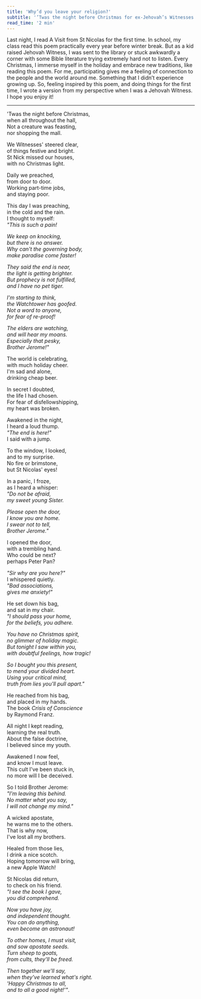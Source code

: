 ```yaml
---
title: 'Why’d you leave your religion?'
subtitle: '’Twas the night before Christmas for ex-Jehovah’s Witnesses'
read_time: '2 min'
---
```


Last night, I read A Visit from St Nicolas for the first time. In school, my class read this poem practically every year before winter break. But as a kid raised Jehovah Witness, I was sent to the library or stuck awkwardly a corner with some Bible literature trying extremely hard not to listen.
Every Christmas, I immerse myself in the holiday and embrace new traditions, like reading this poem. For me, participating gives me a feeling of connection to the people and the world around me. Something that I didn’t experience growing up.
So, feeling inspired by this poem, and doing things for the first time, I wrote a version from my perspective when I was a Jehovah Witness. I hope you enjoy it!

---

'Twas the night before Christmas,\
when all throughout the hall,\
Not a creature was feasting,\
nor shopping the mall.

We Witnesses' steered clear,\
of things festive and bright.\
St Nick missed our houses,\
with no Christmas light.

Daily we preached,\
from door to door.\
Working part-time jobs,\
and staying poor.

This day I was preaching,\
in the cold and the rain.\
I thought to myself:\
*"This is such a pain!*

*We keep on knocking,\
but there is no answer.\
Why can't the governing body,\
make paradise come faster!*

*They said the end is near,\
the light is getting brighter.\
But prophecy is not fulfilled,\
and I have no pet tiger.*

*I'm starting to think,\
the Watchtower has goofed.\
Not a word to anyone,\
for fear of re-proof!*

*The elders are watching,\
and will hear my moans.\
Especially that pesky,\
Brother Jerome!"*

The world is celebrating,\
with much holiday cheer.\
I'm sad and alone,\
drinking cheap beer.

In secret I doubted,\
the life I had chosen.\
For fear of disfellowshipping,\
my heart was broken.

Awakened in the night,\
I heard a loud thump.\
*"The end is here!"*\
I said with a jump.

To the window, I looked,\
and to my surprise.\
No fire or brimstone,\
but St Nicolas' eyes!

In a panic, I froze,\
as I heard a whisper:\
*"Do not be afraid,\
my sweet young Sister.*

*Please open the door,\
I know you are home.\
I swear not to tell,\
Brother Jerome."*

I opened the door,\
with a trembling hand.\
Who could be next?\
perhaps Peter Pan?

*"Sir why are you here?"*\
I whispered quietly.\
*"Bad associations,\
gives me anxiety!"*

He set down his bag,\
and sat in my chair.\
*"I should pass your home,\
for the beliefs, you adhere.*

*You have no Christmas spirit,\
no glimmer of holiday magic.\
But tonight I saw within you,\
with doubtful feelings, how tragic!*

*So I bought you this present,\
to mend your divided heart.\
Using your critical mind,\
truth from lies you'll pull apart."*

He reached from his bag,\
and placed in my hands.\
The book *Crisis of Conscience*\
by Raymond Franz.

All night I kept reading,\
learning the real truth.\
About the false doctrine,\
I believed since my youth.

Awakened I now feel,\
and know I must leave.\
This cult I've been stuck in,\
no more will I be deceived.

So I told Brother Jerome:\
*"I'm leaving this behind.\
No matter what you say,\
I will not change my mind."*

A wicked apostate,\
he warns me to the others.\
That is why now,\
I've lost all my brothers.

Healed from those lies,\
I drink a nice scotch.\
Hoping tomorrow will bring,\
a new Apple Watch!

St Nicolas did return,\
to check on his friend.\
*"I see the book I gave,\
you did comprehend.*

*Now you have joy,\
and independent thought.\
You can do anything,\
even become an astronaut!*

*To other homes, I must visit,\
and sow apostate seeds.\
Turn sheep to goats,\
from cults, they'll be freed.*

*Then together we'll say,\
when they've learned what's right.\
'Happy Christmas to all,\
and to all a good night!'"*.
